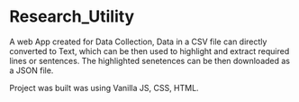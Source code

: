 # Research_Utility

A web App created for Data Collection, Data in a CSV file can directly converted to Text, which can be then used to highlight and extract required lines or sentences.
The highlighted senetences can be then downloaded as a JSON file.

Project was built was using Vanilla JS, CSS, HTML.

